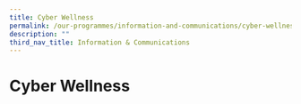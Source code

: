 ```yaml
---
title: Cyber Wellness
permalink: /our-programmes/information-and-communications/cyber-wellness/
description: ""
third_nav_title: Information & Communications
---
```

# **Cyber Wellness**